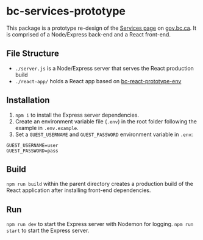 # bc-services-prototype

This package is a prototype re-design of the [Services page](https://www2.gov.bc.ca/gov/content/home/services-a-z) on [gov.bc.ca](https://www2.gov.bc.ca/). It is comprised of a Node/Express back-end and a React front-end.

## File Structure
- `./server.js` is a Node/Express server that serves the React production build
- `./react-app/` holds a React app based on [bc-react-prototype-env](https://github.com/ty2k/bc-react-prototype-env)

## Installation
1. `npm i` to install the Express server dependencies.
2. Create an environment variable file (`.env`) in the root folder following the example in `.env.example`.
3. Set a `GUEST_USERNAME` and `GUEST_PASSWORD` environment variable in `.env`:
```
GUEST_USERNAME=user
GUEST_PASSWORD=pass
```

## Build
`npm run build` within the parent directory creates a production build of the React application after installing front-end dependencies.

## Run
`npm run dev` to start the Express server with Nodemon for logging.
`npm run start` to start the Express server.
